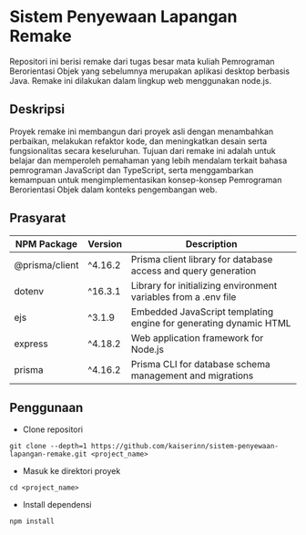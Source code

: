 # Sistem Penyewaan Lapangan Remake

Repositori ini berisi remake dari tugas besar mata kuliah Pemrograman Berorientasi Objek yang sebelumnya merupakan aplikasi desktop berbasis Java. Remake ini dilakukan dalam lingkup web menggunakan node.js.

## Deskripsi

Proyek remake ini membangun dari proyek asli dengan menambahkan perbaikan, melakukan refaktor kode, dan meningkatkan desain serta fungsionalitas secara keseluruhan. Tujuan dari remake ini adalah untuk belajar dan memperoleh pemahaman yang lebih mendalam terkait bahasa pemrograman JavaScript dan TypeScript, serta menggambarkan kemampuan untuk mengimplementasikan konsep-konsep Pemrograman Berorientasi Objek dalam konteks pengembangan web.

## Prasyarat

| NPM Package    | Version | Description                                                       |
| -------------- | ------- | ----------------------------------------------------------------- |
| @prisma/client | ^4.16.2 | Prisma client library for database access and query generation    |
| dotenv         | ^16.3.1 | Library for initializing environment variables from a .env file   |
| ejs            | ^3.1.9  | Embedded JavaScript templating engine for generating dynamic HTML |
| express        | ^4.18.2 | Web application framework for Node.js                             |
| prisma         | ^4.16.2 | Prisma CLI for database schema management and migrations          |

## Penggunaan

- Clone repositori

```
git clone --depth=1 https://github.com/kaiserinn/sistem-penyewaan-lapangan-remake.git <project_name>
```

- Masuk ke direktori proyek

```
cd <project_name>
```

- Install dependensi

```
npm install
```
